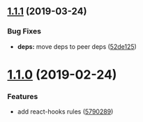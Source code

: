 ## [1.1.1](https://github.com/jdb8/eslint-config/compare/v1.1.0...v1.1.1) (2019-03-24)


### Bug Fixes

* **deps:** move deps to peer deps ([52de125](https://github.com/jdb8/eslint-config/commit/52de125))

# [1.1.0](https://github.com/jdb8/eslint-config/compare/v1.0.0...v1.1.0) (2019-02-24)


### Features

* add react-hooks rules ([5790289](https://github.com/jdb8/eslint-config/commit/5790289))
